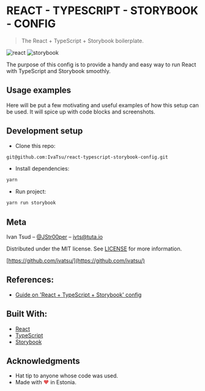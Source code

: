 # REACT - TYPESCRIPT - STORYBOOK - CONFIG

> The React + TypeScript + Storybook boilerplate.

![react](https://img.shields.io/badge/react-v16.5.2-blue.svg)
![storybook](https://img.shields.io/badge/storybook-v4.0.0@alpha24-ff69b4.svg)

The purpose of this config is to provide a handy and easy way to run React with TypeScript and Storybook smoothly.

## Usage examples

Here will be put a few motivating and useful examples of how this setup can be used. It will spice up with code blocks and screenshots.

## Development setup

- Clone this repo:

```sh
git@github.com:IvaTsu/react-typescript-storybook-config.git
```

- Install dependencies:

```sh
yarn
```

- Run project:

```sh
yarn run storybook
```

## Meta

Ivan Tsud – [@JStr00per](https://twitter.com/JStr00per) – ivts@tuta.io

Distributed under the MIT license. See [LICENSE](LICENSE) for more information.

[https://github.com/ivatsu/](https://github.com/ivatsu/)

## References:

- [Guide on 'React + TypeScript + Storybook' config](https://github.com/IvaTsu/first-good-js-reference/blob/master/Projects/React-TypeScript-Storybook-Config.md)

## Built With:

- [React](https://reactjs.org/)
- [TypeScript](https://www.typescriptlang.org/)
- [Storybook](https://storybook.js.org/)

## Acknowledgments

- Hat tip to anyone whose code was used.
- Made with <span style="color: #e25555;">&#9829;</span> in Estonia.
